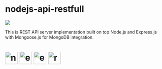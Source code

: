 # nodejs-api-restfull

<img src="https://cdn-images-1.medium.com/max/1148/1*LSfLSMQ1kPuHnyCPLNEKgQ.png"/>

This is REST API server implementation built on top Node.js and Express.js with Mongoose.js for MongoDB integration.

<h1><p>
  <img alt="nodjs" src="https://upload.wikimedia.org/wikipedia/commons/thumb/7/7e/Node.js_logo_2015.svg/2000px-Node.js_logo_2015.svg.png" height="40" />
  <img alt="express.js" src="https://i.cloudup.com/zfY6lL7eFa-3000x3000.png" height="40" />
  <img alt="es6" src="https://encrypted-tbn0.gstatic.com/images?q=tbn:ANd9GcTrRAYwHEFZ2Su6PE6hetsPAbDK4YN4kTnIaGpTq_85V02XAaPk" height="40" />
  <img alt="restful" src="https://www.aptude.com/images/easyblog_articles/123/b2ap3_large_restful_apis.png" height="40" />

</p></h1>